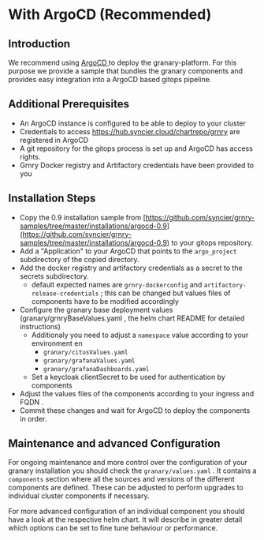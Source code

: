 # With ArgoCD \(Recommended\)

## Introduction

We recommend using [ArgoCD ](https://argoproj.github.io/argo-cd/)to deploy the granary-platform. For this purpose we provide a sample that bundles the granary components and provides easy integration into a ArgoCD based gitops pipeline. 

## Additional Prerequisites

* An ArgoCD instance is configured to be able to deploy to your cluster
* Credentials to access https://hub.syncier.cloud/chartrepo/grnry are registered in ArgoCD
* A git repository for the gitops process is set up and ArgoCD has access rights.
* Grnry Docker registry and Artifactory credentials have been provided to you 

## Installation Steps

* Copy the 0.9 installation sample from [https://github.com/syncier/grnry-samples/tree/master/installations/argocd-0.9](https://github.com/syncier/grnry-samples/tree/master/installations/argocd-0.9) to your gitops repository.
* Add a "Application" to your ArgoCD that points to the `argo_project` subdirectory of the copied directory.
* Add the docker registry and artifactory credentials as a secret to the secrets subdirectory.
  * default expected names are `grnry-dockerconfig` and `artifactory-release-credentials` ; this can be changed but values files of components have to be modified accordingly
* Configure the granary base deployment values \(granary/grnryBaseValues.yaml , the helm chart README for detailed instructions\)
  * Additionaly you need to adjust a `namespace` value according to your environment en
    * `granary/citusValues.yaml`
    * `granary/grafanaValues.yaml`
    * `granary/grafanaDashboards.yaml`
  * Set a keycloak clientSecret to be used for authentication by components
* Adjust the values files of the components according to your ingress and FQDN .
* Commit these changes and wait for ArgoCD to deploy the components in order.

## Maintenance and advanced Configuration

For ongoing maintenance and more control over the configuration of your granary installation you should check the `granary/values.yaml` . It contains a `components` section where all the sources and versions of the different components are defined. These can be adjusted to perform upgrades to individual cluster components if necessary.

For more advanced configuration of an individual component you should have a look at the respective helm chart. It will describe in greater detail which options can be set to fine tune behaviour or performance.

